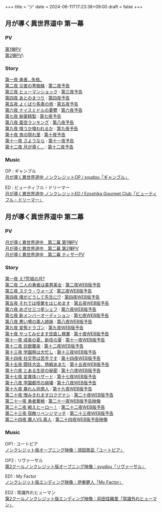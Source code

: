 +++
title = 'ツ'
date = 2024-06-11T17:23:38+09:00
draft = false
+++

## 月が導く異世界道中 第一幕
### PV
[第1弾PV](https://www.youtube.com/watch?v=O7m7Rc6PwfE)\
[第2弾PV](https://www.youtube.com/watch?v=9KtypYdnDWY)\

### Story
[第一夜 勇者…失格_](https://tsukimichi.com/1st/story/ep01/)\
[第二夜 災害の黒蜘蛛](https://tsukimichi.com/1st/story/ep02/) : [第二夜予告](https://www.youtube.com/watch?v=S_OIQmzc5lU)\
[第三夜 ヒューマンショック](https://tsukimichi.com/1st/story/ep03/) : [第三夜予告](https://www.youtube.com/watch?v=pGmLgKFXLoI)\
[第四夜 あとのまつり](https://tsukimichi.com/1st/story/ep04/) : [第四夜予告](https://www.youtube.com/watch?v=pwDZAecUN2c)\
[第五夜 よくばり馬車の旅](https://tsukimichi.com/1st/story/ep05/) : [第五夜予告](https://www.youtube.com/watch?v=9xTzJQ0FXKs)\
[第六夜 ナイスミドルの憂鬱](https://tsukimichi.com/1st/story/ep06/) : [第六夜予告](https://www.youtube.com/watch?v=jo7PFY5hM-g)\
[第七夜 秘薬精製](https://tsukimichi.com/1st/story/ep07/) : [第七夜予告](https://www.youtube.com/watch?v=aS7i6bREM6o)\
[第八夜 亜空ランキング](https://tsukimichi.com/1st/story/ep08/) : [第八夜予告](https://www.youtube.com/watch?v=V_XWQfwu9s4)\
[第九夜 喰うか喰われるか](https://tsukimichi.com/1st/story/ep09/) : [第九夜予告](https://www.youtube.com/watch?v=eU1WIkfhl1A)\
[第十夜 鬼の隠れ里](https://tsukimichi.com/1st/story/ep10/) : [第十夜予告](https://www.youtube.com/watch?v=CgBABYiHGNg)\
[第十一夜 さようなら](https://tsukimichi.com/1st/story/ep11/) : [第十一夜予告](https://www.youtube.com/watch?v=nayhWVDxkyU)\
[第十二夜 月が導く…](https://tsukimichi.com/1st/story/ep12/) : [第十二夜予告](https://www.youtube.com/watch?v=2l_MmEMk-Vs)

### Music
OP : ギャンブル\
[月が導く異世界道中 ノンクレジットOP / syudou「ギャンブル」](https://www.youtube.com/watch?v=EcAEWAQR9M4)

ED : ビューティフル・ドリーマー\
[月が導く異世界道中 ノンクレジットED / Ezoshika Gourmet Club「ビューティフル・ドリーマー」](https://www.youtube.com/watch?v=UbFJuzkkqYE)


## 月が導く異世界道中 第二幕
### PV
[月が導く異世界道中　第二幕 第1弾PV](https://www.youtube.com/watch?v=ghEWGXSxUUQ)\
[月が導く異世界道中　第二幕 第2弾PV](https://youtu.be/bJaTrqUGXXU?si=aIHbkSMmKvSQI4qt)\
[月が導く異世界道中　第二幕 ティザーPV](https://www.youtube.com/watch?v=qe5D48JdTUc)

### Story
[第一夜 え?荒城の月?](https://tsukimichi.com/story/ep01/)\
[第二夜 二人の勇者は美男美女](https://tsukimichi.com/story/ep02/) : [第二夜WEB版予告](https://www.youtube.com/watch?v=r7T2GXWb1ls)\
[第三夜 ステラ・ウォーズ](https://tsukimichi.com/story/ep03/) : [第三夜WEB版予告](https://www.youtube.com/watch?v=Jo-vfaeivNU)\
[第四夜 僕がどうして先生に!?](https://tsukimichi.com/story/ep04/) : [第四夜WEB版予告](https://www.youtube.com/watch?v=SHVk6Hgf6rE)\
[第五夜 それでは授業をはじめます](https://tsukimichi.com/story/ep05/) : [第五夜WEB版予告](https://www.youtube.com/watch?v=fB5bjaf2djA)\
[第六夜 めざせ三つ星シェフ](https://tsukimichi.com/story/ep06/) : [第六夜WEB版予告](https://www.youtube.com/watch?v=ldtWvN4Bz-M)\
[第七夜 新メンバーオーディション](https://tsukimichi.com/story/07/) : [第七夜WEB版予告](https://www.youtube.com/watch?v=bdIYSrOXK7o)\
[第八夜 悪い噂の美人姉妹](https://tsukimichi.com/story/ep08/) : [第八夜WEB版予告](https://www.youtube.com/watch?v=Hvu7I1cI5kM)\
[第九夜 変態ドラゴン](https://tsukimichi.com/story/ep09/) : [第九夜WEB版予告](https://www.youtube.com/watch?v=5iQ5hNEtHMY)\
[第十夜 やってみせます世直し稼業](https://tsukimichi.com/story/ep10/) : [第十夜WEB版予告](https://www.youtube.com/watch?v=BUBO6utS79I)\
[第十一夜 成長の夏、新技の夏](https://tsukimichi.com/story/ep11/) : [第十一夜WEB版予告](https://www.youtube.com/watch?v=QOmCUVTo8Aw)\
[第十二夜 巨獣襲来](https://tsukimichi.com/story/ep12/) : [第十二夜WEB版予告](https://www.youtube.com/watch?v=ghvfYj83ps8)\
[第十三夜 学園祭は大忙し](https://tsukimichi.com/story/13/) :  [第十三夜WEB版予告](https://www.youtube.com/watch?v=Xb-4mutEj4U)\
[第十四夜 社交界は苦手です](https://tsukimichi.com/story/14/) : [第十四夜WEB版予告](https://www.youtube.com/watch?v=0M24K_WXbj8)\
[第十五夜 闘技大会、熱戦あまた](https://tsukimichi.com/story/15/) : [第十五夜WEB版予告](https://youtu.be/SZML9BR0HpA)\
[第十六夜 とある生徒の秘密](https://tsukimichi.com/story/16/) : [第十六夜WEB版予告](https://youtu.be/PJP7GG7iZuI)\
[第十七夜 変異体ハザード](https://tsukimichi.com/story/17/) : [第十七夜WEB版予告](https://youtu.be/13yAPww3kh4)\
[第十八夜 学園都市の崩壊](https://tsukimichi.com/story/18/) : [第十八夜WEB版予告](https://youtu.be/_6nSwdYdUSw)\
[第十九夜 暴れん坊商人](https://tsukimichi.com/story/19/) : [第十九夜WEB版予告](https://youtu.be/LO5Wn4x2FfE)\
[第二十夜 憎みきれますロクデナシ](https://tsukimichi.com/story/20/) : [第二十夜WEB版予告](https://youtu.be/n25jyfiJq0g)\
[第二十一夜 勇者奮戦](https://tsukimichi.com/story/21/) : [第二十一夜WEB版予告映像](https://youtu.be/suK8WramRJc)\
[第二十二夜 戦えヒーロー！](https://tsukimichi.com/story/22/) : [第二十二夜WEB版予告](https://youtu.be/dpF3S_jR_zw)\
[第二十三夜 宿敵リベンジマッチ](https://tsukimichi.com/story/23/) : [第二十三夜WEB版予告](https://youtu.be/ZuVcdokcrzo)\
[第二十四夜 魔人VS.竜人](https://tsukimichi.com/story/24/) : [第二十四夜WEB版予告映像](https://youtu.be/x-jOoJWhLdA)


### Music
OP1 : ユートピア\
[ノンクレジット版オープニング映像｜須田景凪「ユートピア」](https://www.youtube.com/watch?v=VGt6eBETJp4)

OP2 : リヴァーサル\
[第2クールノンクレジット版オープニング映像｜syudou「リヴァーサル」](https://www.youtube.com/watch?v=uULlburPIm0)

ED1 : My Factor\
[ノンクレジット版エンディング映像｜伊東健人「My Factor」](https://www.youtube.com/watch?v=gzJPjr3FYTs)

ED2 : 常識外れヒューマン\
[第2クールノンクレジット版エンディング映像｜前田佳織里「常識外れヒューマン」](https://youtu.be/xbFRvx5MzXE?si=ugOvDj9txiz7NSdp)


